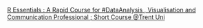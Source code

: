 [R Essentials : A Rapid Course for #DataAnalysis , Visualisation and Communication Professional ; Short Course   @Trent Uni](https://qi.tc/qi/116225)